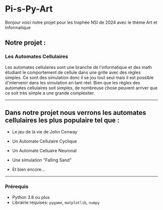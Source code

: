 
# Pi-s-Py-Art

Bonjour voici notre projet pour les trophée NSI de 2024 avec le thème Art et Informatique


## Notre projet : 

### Les Automates Cellulaires

Les automates cellulaires sont une branche de l'informatique et des math étudiant le comportement de cellule dans une grille avec des règles simples.
Ce sont des simulation donc il se jou tout seul mais il est possible d'intervenir dans les simulation en tant réel.
Bien que les règles des automates cellulaires soit simples, de nombreuse chose peuvent arriver que ce soit très simple a une grande complexiter.

---

##  Dans notre projet nous verrons les automates cellulaires les plus populaire tel que :

- Le jeu de la vie de John Conway
  
- Un Automate Cellulaire Cyclique

- Un Automate Celluaire Neuronal

- Une simulation "Falling Sand"

- Et bien encore...

---

### Prérequis

- Python 3.8 ou plus
- Librairie requises: `pygame`, `matplotlib`, `numpy`



